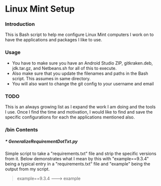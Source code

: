 # Linux Mint Setup

### Introduction

This is Bash script to help me configure Linux Mint computers I work on to have the applications and packages I like to use.

### Usage

* You have to make sure you have an Android Studio ZIP, gitkraken.deb, jdk.tar.gz, and Netbeans.sh for all of this to execute.
* Also make sure that you update the filenames and paths in the Bash script. This assumes in same directory.
* You will also want to change the git config to your username and email

### TODO

This is an always growing list as I expand the work I am doing and the tools I use. Once I find the time and motivation, I would like to find and save the specific configurations for each the applications mentioned also.

### /bin Contents

##### * GeneralizeRequirementDotTxt.py

Simple script to take a "requirements.txt" file and strip the specific versions from it. Below demonstrates what I mean by this with "example==9.3.4" being a typical entry in a "requirements.txt" file and "example" being the output from my script.

> example==9.3.4 ---> example
